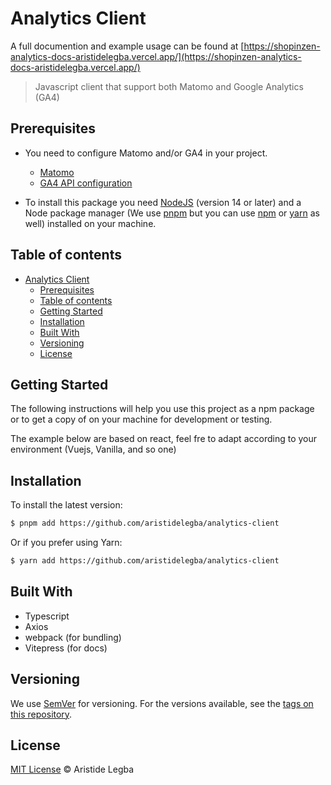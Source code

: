 # Analytics Client
A full documention and example usage can be found at [https://shopinzen-analytics-docs-aristidelegba.vercel.app/](https://shopinzen-analytics-docs-aristidelegba.vercel.app/)

> Javascript client that support both Matomo and Google Analytics (GA4)

## Prerequisites
- You need to configure Matomo and/or GA4 in your project.
    - [Matomo](https://matomo.org/guide/getting-started/getting-started/)
    - [GA4 API configuration](https://developers.google.com/analytics/devguides/reporting/data/v1/quickstart-client-libraries)

- To install this package you need [NodeJS](http://nodejs.org/) (version 14 or later)  and a Node package manager 
(We use [pnpm](https://pnpm.io/fr/installation) but you can use [npm](https://npmjs.org/) or [yarn](https://yarn.org/) as well) installed on your machine.



## Table of contents

- [Analytics Client](#analytics-lient)
  - [Prerequisites](#prerequisites)
  - [Table of contents](#table-of-contents)
  - [Getting Started](#getting-started)
  - [Installation](#installation)
  - [Built With](#built-with)
  - [Versioning](#versioning)
  - [License](#license)

## Getting Started

The following instructions will help you use this project as a npm package or to get a copy of on your machine for development or testing.

The example below are based on react, feel fre to adapt according to your environment (Vuejs, Vanilla, and so one)

## Installation


To install the latest version:

```sh
$ pnpm add https://github.com/aristidelegba/analytics-client
```

Or if you prefer using Yarn:

```sh
$ yarn add https://github.com/aristidelegba/analytics-client
```

## Built With

* Typescript
* Axios
* webpack (for bundling)
* Vitepress (for docs)

## Versioning

We use [SemVer](http://semver.org/) for versioning. For the versions available, see the [tags on this repository](https://github.com/aristidelegba/analytics-client/tags).


## License

[MIT License](https://andreasonny.mit-license.org/2019) © Aristide Legba